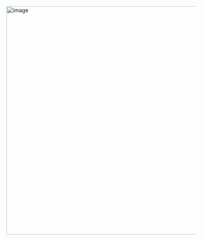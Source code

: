 <img width="619" height="605" alt="image" src="https://github.com/user-attachments/assets/28aaa1eb-89a8-4f6f-8151-377f530be97a" />
